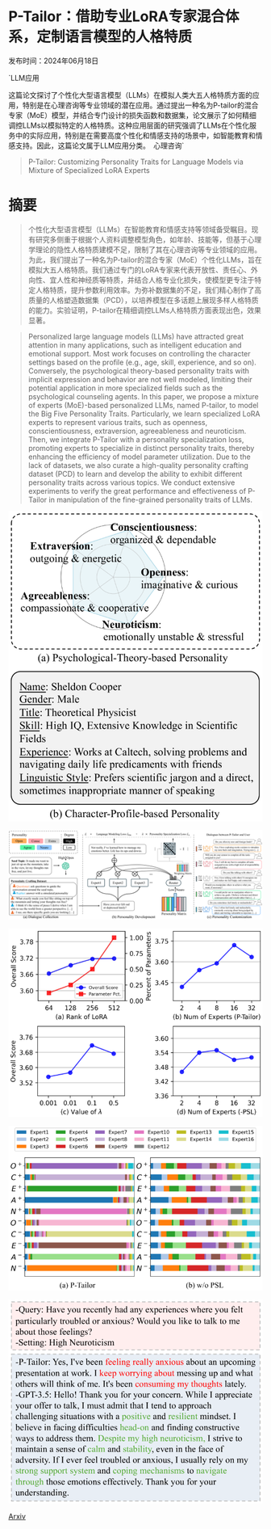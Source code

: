 # P-Tailor：借助专业LoRA专家混合体系，定制语言模型的人格特质

发布时间：2024年06月18日

`LLM应用

这篇论文探讨了个性化大型语言模型（LLMs）在模拟人类大五人格特质方面的应用，特别是在心理咨询等专业领域的潜在应用。通过提出一种名为P-tailor的混合专家（MoE）模型，并结合专门设计的损失函数和数据集，论文展示了如何精细调控LLMs以模拟特定的人格特质。这种应用层面的研究强调了LLMs在个性化服务中的实际应用，特别是在需要高度个性化和情感支持的场景中，如智能教育和情感支持。因此，这篇论文属于LLM应用分类。` `心理咨询`

> P-Tailor: Customizing Personality Traits for Language Models via Mixture of Specialized LoRA Experts

# 摘要

> 个性化大型语言模型（LLMs）在智能教育和情感支持等领域备受瞩目。现有研究多侧重于根据个人资料调整模型角色，如年龄、技能等，但基于心理学理论的隐性人格特质建模不足，限制了其在心理咨询等专业领域的应用。为此，我们提出了一种名为P-tailor的混合专家（MoE）个性化LLMs，旨在模拟大五人格特质。我们通过专门的LoRA专家来代表开放性、责任心、外向性、宜人性和神经质等特质，并结合人格专业化损失，使模型更专注于特定人格特质，提升参数利用效率。为弥补数据集的不足，我们精心制作了高质量的人格塑造数据集（PCD），以培养模型在多话题上展现多样人格特质的能力。实验证明，P-tailor在精细调控LLMs人格特质方面表现出色，效果显著。

> Personalized large language models (LLMs) have attracted great attention in many applications, such as intelligent education and emotional support. Most work focuses on controlling the character settings based on the profile (e.g., age, skill, experience, and so on). Conversely, the psychological theory-based personality traits with implicit expression and behavior are not well modeled, limiting their potential application in more specialized fields such as the psychological counseling agents. In this paper, we propose a mixture of experts (MoE)-based personalized LLMs, named P-tailor, to model the Big Five Personality Traits. Particularly, we learn specialized LoRA experts to represent various traits, such as openness, conscientiousness, extraversion, agreeableness and neuroticism. Then, we integrate P-Tailor with a personality specialization loss, promoting experts to specialize in distinct personality traits, thereby enhancing the efficiency of model parameter utilization. Due to the lack of datasets, we also curate a high-quality personality crafting dataset (PCD) to learn and develop the ability to exhibit different personality traits across various topics. We conduct extensive experiments to verify the great performance and effectiveness of P-Tailor in manipulation of the fine-grained personality traits of LLMs.

![P-Tailor：借助专业LoRA专家混合体系，定制语言模型的人格特质](../../../paper_images/2406.12548/x1.png)

![P-Tailor：借助专业LoRA专家混合体系，定制语言模型的人格特质](../../../paper_images/2406.12548/x2.png)

![P-Tailor：借助专业LoRA专家混合体系，定制语言模型的人格特质](../../../paper_images/2406.12548/x3.png)

![P-Tailor：借助专业LoRA专家混合体系，定制语言模型的人格特质](../../../paper_images/2406.12548/x4.png)

![P-Tailor：借助专业LoRA专家混合体系，定制语言模型的人格特质](../../../paper_images/2406.12548/x5.png)

[Arxiv](https://arxiv.org/abs/2406.12548)
